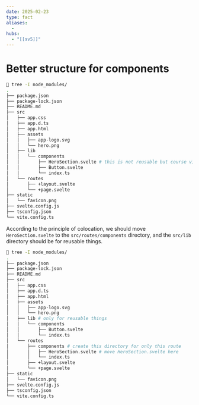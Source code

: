 ```yaml
---
date: 2025-02-23
type: fact
aliases:
  -
hubs:
  - "[[sv5]]"
---
```


# Better structure for components

```sh
 tree -I node_modules/
.
├── package.json
├── package-lock.json
├── README.md
├── src
│   ├── app.css
│   ├── app.d.ts
│   ├── app.html
│   ├── assets
│   │   ├── app-logo.svg
│   │   └── hero.png
│   ├── lib
│   │   └── components
│   │       ├── HeroSection.svelte # this is not reusable but course video put it here
│   │       ├── Button.svelte
│   │       └── index.ts
│   └── routes
│       ├── +layout.svelte
│       └── +page.svelte
├── static
│   └── favicon.png
├── svelte.config.js
├── tsconfig.json
└── vite.config.ts
```

According to the principle of colocation, we should move `HeroSection.svelte` to the `src/routes/components` directory, and the `src/lib` directory should be for reusable things.

```sh
 tree -I node_modules/
.
├── package.json
├── package-lock.json
├── README.md
├── src
│   ├── app.css
│   ├── app.d.ts
│   ├── app.html
│   ├── assets
│   │   ├── app-logo.svg
│   │   └── hero.png
│   ├── lib # only for reusable things
│   │   └── components
│   │       ├── Button.svelte
│   │       └── index.ts
│   └── routes
│       ├── components # create this directory for only this route
│       │   ├── HeroSection.svelte # move HeroSection.svelte here
│       │   └── index.ts
│       ├── +layout.svelte
│       └── +page.svelte
├── static
│   └── favicon.png
├── svelte.config.js
├── tsconfig.json
└── vite.config.ts
```



